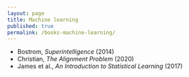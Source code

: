 ```yaml
---
layout: page
title: Machine learning
published: true
permalink: /books-machine-learning/
---
```


* Bostrom, _Superintelligence_ (2014) 
* Christian, _The Alignment Problem_ (2020) 
* James et al., _An Introduction to Statistical Learning_ (2017) 
